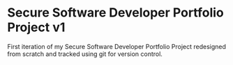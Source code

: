 # Secure Software Developer Portfolio Project v1

First iteration of my Secure Software Developer Portfolio Project redesigned from scratch and tracked using git for version control.
